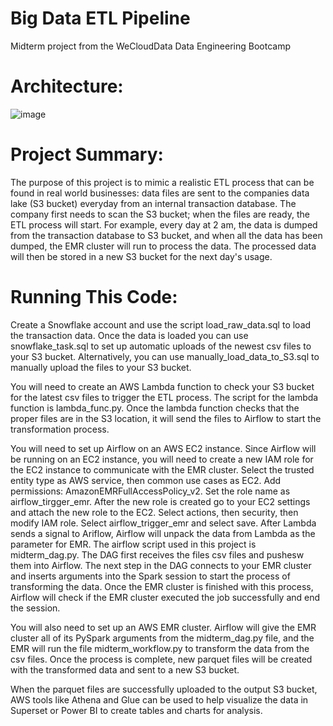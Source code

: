 # Big Data ETL Pipeline
Midterm project from the WeCloudData Data Engineering Bootcamp

# Architecture:

![image](https://user-images.githubusercontent.com/113261578/228686403-20590f97-bda1-49b1-a3f4-da293fb2a83e.png)

# Project Summary:

The purpose of this project is to mimic a realistic ETL process that can be found in real world businesses: data files are sent to the companies data lake (S3 bucket) everyday from an internal transaction database. The company first needs to scan the S3 bucket; when the files are ready, the ETL process will start. For example, every day at 2 am, the data is dumped from the transaction database to S3 bucket, and when all the data has been dumped, the EMR cluster will run to process the data. The processed data will then be stored in a new S3 bucket for the next day's usage.

# Running This Code:

Create a Snowflake account and use the script load_raw_data.sql to load the transaction data. Once the data is loaded you can use snowflake_task.sql to set up automatic uploads of the newest csv files to your S3 bucket. Alternatively, you can use manually_load_data_to_S3.sql to manually upload the files to your S3 bucket.

You will need to create an AWS Lambda function to check your S3 bucket for the latest csv files to trigger the ETL process. The script for the lambda function is lambda_func.py. Once the lambda function checks that the proper files are in the S3 location, it will send the files to Airflow to start the transformation process.

You will need to set up Airflow on an AWS EC2 instance. Since Airflow will be running on an EC2 instance, you will need to create a new IAM role for the EC2 instance to communicate with the EMR cluster. Select the trusted entity type as AWS service, then common use cases as EC2. Add permissions: AmazonEMRFullAccessPolicy_v2. Set the role name as airflow_tirgger_emr.
After the new role is created go to your EC2 settings and attach the new role to the EC2. Select actions, then security, then modify IAM role. Select airflow_trigger_emr and select save.
After Lambda sends a signal to Ariflow, Airflow will unpack the data from Lambda as the parameter for EMR. The airflow script used in this project is midterm_dag.py. The DAG first receives the files csv files and pushesw them into Airflow. The next step in the DAG connects to your EMR cluster and inserts arguments into the Spark session to start the process of transforming the data. Once the EMR cluster is finished with this process, Airflow will check if the EMR cluster executed the job successfully and end the session.

You will also need to set up an AWS EMR cluster. Airflow will give the EMR cluster all of its PySpark arguments from the midterm_dag.py file, and the EMR will run the file midterm_workflow.py to transform the data from the csv files. Once the process is complete, new parquet files will be created with the transformed data and sent to a new S3 bucket.

When the parquet files are successfully uploaded to the output S3 bucket, AWS tools like Athena and Glue can be used to help visualize the data in Superset or Power BI to create tables and charts for analysis.

